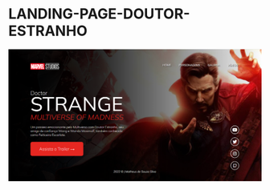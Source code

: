 # LANDING-PAGE-DOUTOR-ESTRANHO
<img src="https://github.com/MatheusdeSouzaSilva70/LANDING-PAGE-DOUTOR-ESTRANHO/blob/main/img/LANDING-PAGE-DOUTOR-ESTRANHO.png" alt="Home do website">
